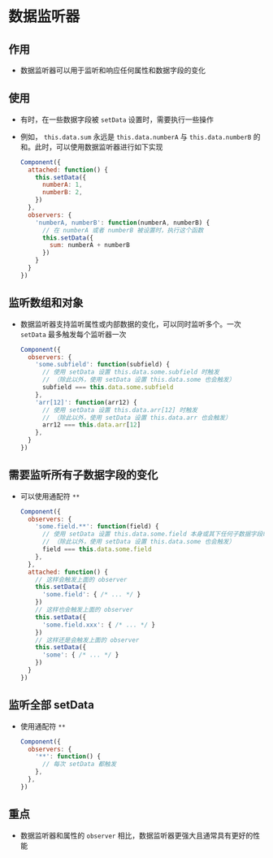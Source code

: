 # 数据监听器

## 作用

  - 数据监听器可以用于监听和响应任何属性和数据字段的变化

## 使用

  - 有时，在一些数据字段被 `setData` 设置时，需要执行一些操作

  - 例如， `this.data.sum` 永远是 `this.data.numberA` 与 `this.data.numberB` 的和。此时，可以使用数据监听器进行如下实现

    ```js
    Component({
      attached: function() {
        this.setData({
          numberA: 1,
          numberB: 2,
        })
      },
      observers: {
        'numberA, numberB': function(numberA, numberB) {
          // 在 numberA 或者 numberB 被设置时，执行这个函数
          this.setData({
            sum: numberA + numberB
          })
        }
      }
    })
    ```

## 监听数组和对象

  - 数据监听器支持监听属性或内部数据的变化，可以同时监听多个。一次 `setData` 最多触发每个监听器一次

    ```js
    Component({
      observers: {
        'some.subfield': function(subfield) {
          // 使用 setData 设置 this.data.some.subfield 时触发
          // （除此以外，使用 setData 设置 this.data.some 也会触发）
          subfield === this.data.some.subfield
        },
        'arr[12]': function(arr12) {
          // 使用 setData 设置 this.data.arr[12] 时触发
          // （除此以外，使用 setData 设置 this.data.arr 也会触发）
          arr12 === this.data.arr[12]
        },
      }
    })
    ```

## 需要监听所有子数据字段的变化

  - 可以使用通配符 `**`

    ```js
    Component({
      observers: {
        'some.field.**': function(field) {
          // 使用 setData 设置 this.data.some.field 本身或其下任何子数据字段时触发
          // （除此以外，使用 setData 设置 this.data.some 也会触发）
          field === this.data.some.field
        },
      },
      attached: function() {
        // 这样会触发上面的 observer
        this.setData({
          'some.field': { /* ... */ }
        })
        // 这样也会触发上面的 observer
        this.setData({
          'some.field.xxx': { /* ... */ }
        })
        // 这样还是会触发上面的 observer
        this.setData({
          'some': { /* ... */ }
        })
      }
    })
    ```

## 监听全部 setData

  - 使用通配符 `**`

    ```js
    Component({
      observers: {
        '**': function() {
          // 每次 setData 都触发
        },
      },
    })
    ```

## 重点

  - 数据监听器和属性的 `observer` 相比，数据监听器更强大且通常具有更好的性能
